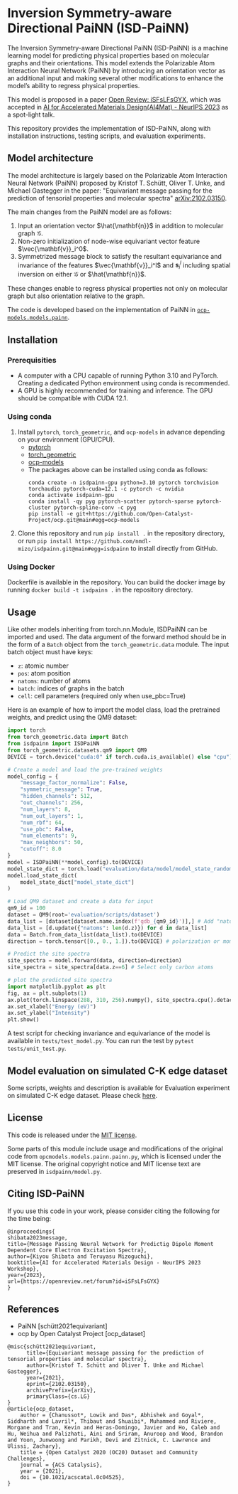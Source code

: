 # Inversion Symmetry-aware Directional PaiNN (ISD-PaiNN)

The Inversion Symmetry-aware Directional PaiNN (ISD-PaiNN) is a machine learning model for predicting physical properties based on molecular graphs and their orientations. This model extends the Polarizable Atom Interaction Neural Network (PaiNN) by introducing an orientation vector as an additional input and making several other modifications to enhance the model’s ability to regress physical properties. 

This model is proposed in a paper
[Open Review: iSFsLFsGYX](https://openreview.net/forum?id=iSFsLFsGYX), which was accepted in [AI for 
Accelerated Materials Design(AI4Mat) - NeurIPS 2023](https://sites.google.com/view/ai4mat/home) as a spot-light talk.

This repository provides the implementation of ISD-PaiNN, along with installation instructions, testing scripts, and evaluation experiments.

## Model architecture
The model architecture is largely based on the Polarizable Atom Interaction Neural Network (PaiNN) proposed by Kristof T. Schütt, Oliver T. Unke, and Michael Gastegger in the paper:
"Equivariant message passing for the prediction of tensorial properties and molecular spectra"
[arXiv:2102.03150](https://arxiv.org/abs/2102.03150).

The main changes from the PaiNN model are as follows:
1. Input an orientation vector $\hat{\mathbf{n}}$ in addition to molecular graph $\mathcal{G}$.
1. Non-zero initialization of node-wise equivariant vector feature $\vec{\mathbf{v}}_i^0$.
1. Symmetrized message block to satisfy the resultant equivariance and invariance of the features $\vec{\mathbf{v}}_i^l$ and $\mathbf{s}_i^l$ including spatial inversion on either $\mathcal{G}$ or $\hat{\mathbf{n}}$.

These changes enable to regress physical properties not only on molecular graph but also orientation relative to the graph.

The code is developed based on the implementation of PaiNN in [`ocp-models.models.painn`](https://github.com/Open-Catalyst-Project/ocp/tree/main/ocpmodels/models/painn).

## Installation

### Prerequisities
- A computer with a CPU capable of running Python 3.10 and PyTorch. Creating a dedicated Python environment using conda is recommended.
- A GPU is highly recommended for training and inference. The GPU should be compatible with CUDA 12.1.

### Using conda
1. Install `pytorch`, `torch_geometric`, and `ocp-models` in advance depending on your environment (GPU/CPU).
    - [pytorch](https://pytorch.org/)
    - [torch_geometric](https://pytorch-geometric.readthedocs.io/en/latest/install/installation.html)
    - [ocp-models](https://github.com/Open-Catalyst-Project/ocp/blob/main/INSTALL.md)
    - The packages above can be installed using conda as follows:
        ```
        conda create -n isdpainn-gpu python=3.10 pytorch torchvision torchaudio pytorch-cuda=12.1 -c pytorch -c nvidia
        conda activate isdpainn-gpu
        conda install -qy pyg pytorch-scatter pytorch-sparse pytorch-cluster pytorch-spline-conv -c pyg
        pip install -e git+https://github.com/Open-Catalyst-Project/ocp.git@main#egg=ocp-models
        ```
1. Clone this repository and run `pip install .` in the repository directory, or run `pip install https://github.com/nmdl-mizo/isdpainn.git@main#egg=isdpainn` to install directly from GitHub.

### Using Docker
Dockerfile is available in the repository.
You can build the docker image by running `docker build -t isdpainn .` in the repository directory.

## Usage
Like other models inheriting from torch.nn.Module, ISDPaiNN can be imported and used.
The data argument of the forward method should be in the form of a `Batch` object from the `torch_geometric.data` module.
The input batch object must have keys:
- `z`: atomic number
- `pos`: atom position
- `natoms`: number of atoms
- `batch`: indices of graphs in the batch
- `cell`: cell parameters (required only when use_pbc=True)

Here is an example of how to import the model class, load the pretrained weights, and predict using the QM9 dataset:

```python
import torch
from torch_geometric.data import Batch
from isdpainn import ISDPaiNN
from torch_geometric.datasets.qm9 import QM9
DEVICE = torch.device("cuda:0" if torch.cuda.is_available() else "cpu")

# Create a model and load the pre-trained weights
model_config = {
    "message_factor_normalize": False,
    "symmetric_message": True,
    "hidden_channels": 512,
    "out_channels": 256,
    "num_layers": 8,
    "num_out_layers": 1,
    "num_rbf": 64,
    "use_pbc": False,
    "num_elements": 9,
    "max_neighbors": 50,
    "cutoff": 8.0
}
model = ISDPaiNN(**model_config).to(DEVICE)
model_state_dict = torch.load("evaluation/data/model/model_state_random_split.pt", map_location=DEVICE)
model.load_state_dict(
    model_state_dict["model_state_dict"]
)

# Load QM9 dataset and create a data for input
qm9_id = 100
dataset = QM9(root='evaluation/scripts/dataset')
data_list = [dataset[dataset.name.index(f'gdb_{qm9_id}')],] # Add "natoms" key, which is required for the forward method
data_list = [d.update({"natoms": len(d.z)}) for d in data_list]
data = Batch.from_data_list(data_list).to(DEVICE)
direction = torch.tensor([0., 0., 1.]).to(DEVICE) # polarization or momentum transfer along z direction

# Predict the site spectra
site_spectra = model.forward(data, direction=direction)
site_spectra = site_spectra[data.z==6] # Select only carbon atoms

# plot the predicted site spectra
import matplotlib.pyplot as plt
fig, ax = plt.subplots(1)
ax.plot(torch.linspace(288, 310, 256).numpy(), site_spectra.cpu().detach().numpy().T)
ax.set_xlabel("Energy (eV)")
ax.set_ylabel("Intensity")
plt.show()
```

A test script for checking invariance and equivariance of the model is available in `tests/test_model.py`.
You can run the test by `pytest tests/unit_test.py`.

## Model evaluation on simulated C-K edge dataset
Some scripts, weights and description is available for Evaluation experiment on simulated C-K edge dataset.
Please check [here](/evaluation/README.md).

## License
This code is released under the [MIT license](./LICENSE).

Some parts of this module include usage and modifications of the original code from `opcmodels.models.painn.painn.py`, which is licensed under the MIT license.
The original copyright notice and MIT license text are preserved in `isdpainn/model.py`.

## Citing ISD-PaiNN
If you use this code in your work, please consider citing the following for the time being:
```
@inproceedings{
shibata2023message,
title={Message Passing Neural Network for Predictig Dipole Moment Dependent Core Electron Excitation Spectra},
author={Kiyou Shibata and Teruyasu Mizoguchi},
booktitle={AI for Accelerated Materials Design - NeurIPS 2023 Workshop},
year={2023},
url={https://openreview.net/forum?id=iSFsLFsGYX}
}
```

## References
- PaiNN [schütt2021equivariant]
- ocp by Open Catalyst Project [ocp_dataset]
```
@misc{schütt2021equivariant,
      title={Equivariant message passing for the prediction of tensorial properties and molecular spectra}, 
      author={Kristof T. Schütt and Oliver T. Unke and Michael Gastegger},
      year={2021},
      eprint={2102.03150},
      archivePrefix={arXiv},
      primaryClass={cs.LG}
}
@article{ocp_dataset,
    author = {Chanussot*, Lowik and Das*, Abhishek and Goyal*, Siddharth and Lavril*, Thibaut and Shuaibi*, Muhammed and Riviere, Morgane and Tran, Kevin and Heras-Domingo, Javier and Ho, Caleb and Hu, Weihua and Palizhati, Aini and Sriram, Anuroop and Wood, Brandon and Yoon, Junwoong and Parikh, Devi and Zitnick, C. Lawrence and Ulissi, Zachary},
    title = {Open Catalyst 2020 (OC20) Dataset and Community Challenges},
    journal = {ACS Catalysis},
    year = {2021},
    doi = {10.1021/acscatal.0c04525},
}
```

